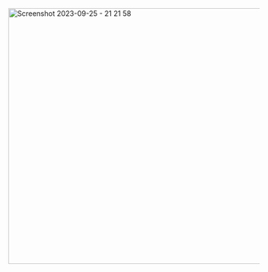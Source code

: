 <img width="513" alt="Screenshot 2023-09-25 - 21 21 58" src="https://github.com/kecsot/ts-snake-game/assets/48829924/c5676719-8927-45dc-a10c-95d751ba323d">
